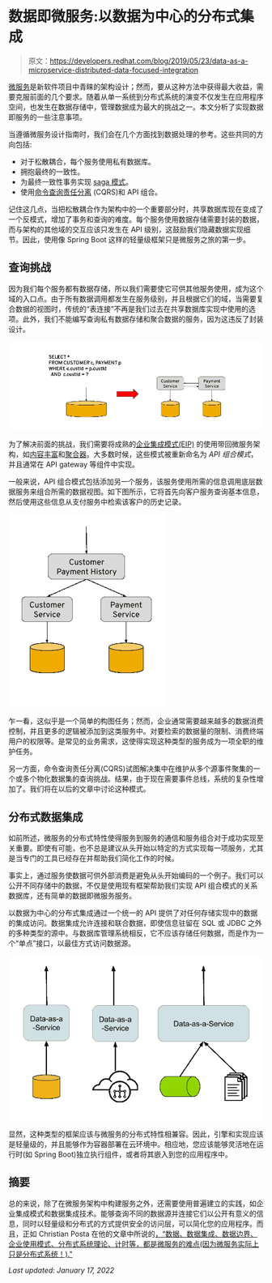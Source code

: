 # 数据即微服务:以数据为中心的分布式集成

> 原文：<https://developers.redhat.com/blog/2019/05/23/data-as-a-microservice-distributed-data-focused-integration>

[微服务](https://developers.redhat.com/topics/microservices/)是新软件项目中青睐的架构设计；然而，要从这种方法中获得最大收益，需要克服前面的几个要求。随着从单一系统到分布式系统的演变不仅发生在应用程序空间，也发生在数据存储中，管理数据成为最大的挑战之一。本文分析了实现数据即服务的一些注意事项。

当遵循微服务设计指南时，我们会在几个方面找到数据处理的参考。这些共同的方向包括:

*   对于松散耦合，每个服务使用私有数据库。
*   拥抱最终的一致性。
*   为最终一致性事务实现 [saga 模式](https://developers.redhat.com/blog/2018/10/01/patterns-for-distributed-transactions-within-a-microservices-architecture/)。
*   使用[命令查询责任分离](https://martinfowler.com/bliki/CQRS.html) (CQRS)和 API 组合。

记住这几点，当把松散耦合作为架构中的一个重要部分时，共享数据库现在变成了一个反模式，增加了事务和查询的难度。每个服务使用数据存储需要封装的数据，而与架构的其他域的交互应该只发生在 API 级别，这鼓励我们隐藏数据实现细节。因此，使用像 Spring Boot 这样的轻量级框架只是微服务之旅的第一步。

## 查询挑战

因为我们每个服务都有数据存储，所以我们需要使它可供其他服务使用，成为这个域的入口点。由于所有数据调用都发生在服务级别，并且根据它们的域，当需要复合数据的视图时，传统的“表连接”不再是我们过去在共享数据库实现中使用的选项。此外，我们不能编写查询私有数据存储和聚合数据的服务，因为这违反了封装设计。

![](img/c0a646a94f13a76d152f3d8bdecee1ee.png)

为了解决前面的挑战，我们需要将成熟的[企业集成模式(EIP)](https://www.enterpriseintegrationpatterns.com/) 的使用带回微服务架构，如[内容丰富](https://www.enterpriseintegrationpatterns.com/patterns/messaging/DataEnricher.html)和[聚合器](https://www.enterpriseintegrationpatterns.com/patterns/messaging/Aggregator.html)。大多数时候，这些模式被重新命名为 *API 组合模式*，并且通常在 API gateway 等组件中实现。

一般来说，API 组合模式包括添加另一个服务，该服务使用所需的信息调用底层数据服务来组合所需的数据视图。如下图所示，它将首先向客户服务查询基本信息，然后使用这些信息从支付服务中检索该客户的历史记录。

![](img/62c4a9f10cc2db33aa0b8c80520a1249.png)

乍一看，这似乎是一个简单的构图任务；然而，企业通常需要越来越多的数据消费控制，并且更多的逻辑被添加到这类服务中。对要检索的数据量的限制、消费终端用户的权限等。是常见的业务需求，这使得实现这种类型的服务成为一项全职的维护任务。

另一方面，命令查询责任分离(CQRS)试图解决集中在维护从多个源事件聚集的一个或多个物化数据集的查询挑战。结果，由于现在需要事件总线，系统的复杂性增加了。我们将在以后的文章中讨论这种模式。

## 分布式数据集成

如前所述，微服务的分布式特性使得服务到服务的通信和服务组合对于成功实现至关重要。即使有可能，也不总是建议从头开始以特定的方式实现每一项服务，尤其是当专门的工具已经存在并帮助我们简化工作的时候。

事实上，通过服务使数据可供外部消费是避免从头开始编码的一个例子。我们可以公开不同存储中的数据，不仅是使用现有框架帮助我们实现 API 组合模式的关系数据库，还有简单的数据即微服务服务。

以数据为中心的分布式集成通过一个统一的 API 提供了对任何存储实现中的数据的集成访问。数据集成允许连接和联合数据，即使信息驻留在 SQL 或 JDBC 之外的多种类型的源中。与数据库管理系统相反，它不应该存储任何数据，而是作为一个“单点”接口，以最佳方式访问数据源。

![](img/2b22ee0ec302ff58578e095ee80942f0.png)

显然，这种类型的框架应该与微服务的分布式特性相兼容。因此，引擎和实现应该是轻量级的，并且能够作为容器部署在云环境中。相应地，您应该能够灵活地在运行时(如 Spring Boot)独立执行组件，或者将其嵌入到您的应用程序中。

## 摘要

总的来说，除了在微服务架构中构建服务之外，还需要使用普遍建立的实践，如企业集成模式和数据集成技术。能够查询不同的数据源并连接它们以公开有意义的信息，同时以轻量级和分布式的方式提供安全的访问层，可以简化您的应用程序。而且，正如 Christian Posta 在他的文章中所说的[，“数据、数据集成、数据边界、企业使用模式、分布式系统理论、计时等，都是微服务的难点(因为微服务实际上只是分布式系统！)."](https://developers.redhat.com/blog/2016/08/02/the-hardest-part-about-microservices-your-data/)

*Last updated: January 17, 2022*